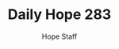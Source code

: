 ---
image: /assets/img/daily-hope-default-artwork.png
title: Daily Hope 283
number: 283
categories:
  - Daily Hope
author: Hope Staff
notes: Daily Hope 283
embed: >-
  <iframe style="border-radius:12px" src="https://open.spotify.com/embed/episode/5xJiMbJIAstSuZeDLAlSxq?utm_source=generator" width="100%" height="152" frameBorder="0" allowfullscreen="" allow="autoplay; clipboard-write; encrypted-media; fullscreen; picture-in-picture" loading="lazy"></iframe>
---